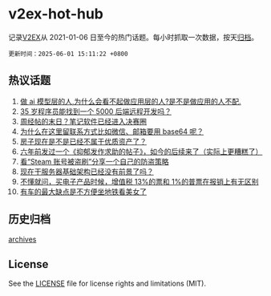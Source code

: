 # v2ex-hot-hub

 记录[V2EX](https://www.v2ex.com/)从 2021-01-06 日至今的热门话题。每小时抓取一次数据，按天[归档](archives)。

`更新时间：2025-06-01 15:11:22 +0800`

## 热议话题

1. [做 ai 模型层的人,为什么会看不起做应用层的人?是不是做应用的人不配.](https://www.v2ex.com/t/1135615)
1. [35 岁程序员能找到一个 5000 后端远程开发吗？](https://www.v2ex.com/t/1135648)
1. [周经帖的末日？笔记软件已经进入决赛圈](https://www.v2ex.com/t/1135671)
1. [为什么在这里留联系方式比如微信、邮箱要用 base64 呢？](https://www.v2ex.com/t/1135678)
1. [房子现在是不是已经不属于优质资产了？](https://www.v2ex.com/t/1135635)
1. [六年前发过一个《抑郁发作求助的帖子》，如今的后续来了（实际上更糟糕了）](https://www.v2ex.com/t/1135663)
1. [看“Steam 账号被盗刷”分享一个自己的防盗策略](https://www.v2ex.com/t/1135619)
1. [现在干服务器基础架构已经没有前景了吗？](https://www.v2ex.com/t/1135668)
1. [不懂就问，买电子产品时候，增值税 13%的票和 1%的普票在报销上有无区别](https://www.v2ex.com/t/1135612)
1. [有车的最大缺点是不方便坐地铁看美女了](https://www.v2ex.com/t/1135632)

## 历史归档

[archives](archives)

## License

See the [LICENSE](LICENSE) file for license rights and limitations (MIT).
